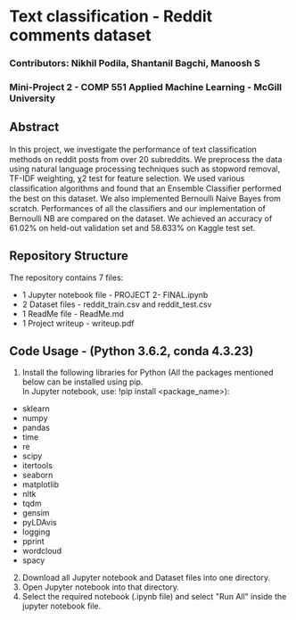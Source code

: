 # Text classification - Reddit comments dataset
### Contributors: Nikhil Podila, Shantanil Bagchi, Manoosh S
### Mini-Project 2 - COMP 551 Applied Machine Learning - McGill University

## Abstract
In this project, we investigate the performance of text classiﬁcation methods on reddit posts from over 20 subreddits. We preprocess the data using natural language processing techniques such as stopword removal, TF-IDF weighting, χ2 test for feature selection. We used various classiﬁcation algorithms and found that an Ensemble Classiﬁer performed the best on this dataset. We also implemented Bernoulli Naive Bayes from scratch. Performances of all the classiﬁers and our implementation of Bernoulli NB are compared on the dataset. We achieved an accuracy of 61.02% on held-out validation set and 58.633% on Kaggle test set. 

## Repository Structure
The repository contains 7 files:
* 1 Jupyter notebook file - PROJECT 2- FINAL.ipynb
* 2 Dataset files - reddit_train.csv and reddit_test.csv
* 1 ReadMe file - ReadMe.md
* 1 Project writeup - writeup.pdf

## Code Usage - (Python 3.6.2, conda 4.3.23)
1. Install the following libraries for Python (All the packages mentioned below can be installed using pip. <br>
In Jupyter notebook, use: !pip install <package_name>):
  * sklearn
  * numpy
  * pandas
  * time
  * re
  * scipy
  * itertools
  * seaborn
  * matplotlib
  * nltk
  * tqdm
  * gensim
  * pyLDAvis
  * logging
  * pprint
  * wordcloud
  * spacy
2. Download all Jupyter notebook and Dataset files into one directory.
3. Open Jupyter notebook into that directory.
4. Select the required notebook (.ipynb file) and select "Run All" inside the jupyter notebook file.




